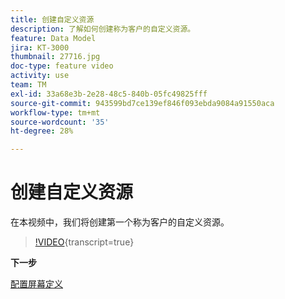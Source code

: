 ```yaml
---
title: 创建自定义资源
description: 了解如何创建称为客户的自定义资源。
feature: Data Model
jira: KT-3000
thumbnail: 27716.jpg
doc-type: feature video
activity: use
team: TM
exl-id: 33a68e3b-2e28-48c5-840b-05fc49825fff
source-git-commit: 943599bd7ce139ef846f093ebda9084a91550aca
workflow-type: tm+mt
source-wordcount: '35'
ht-degree: 28%

---
```


# 创建自定义资源

在本视频中，我们将创建第一个称为客户的自定义资源。

>[!VIDEO](https://video.tv.adobe.com/v/27716?learn=on){transcript=true}

**下一步**

[配置屏幕定义](./configuring-a-screen-definition-for-a-custom-resource.md)
